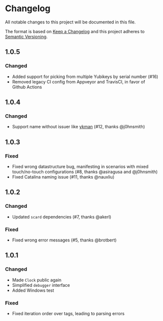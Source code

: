 # Changelog

All notable changes to this project will be documented in this file.

The format is based on [Keep a Changelog](http://keepachangelog.com/en/1.0.0/)
and this project adheres to [Semantic Versioning](http://semver.org/spec/v2.0.0.html).

## 1.0.5

### Changed

- Added support for picking from multiple Yubikeys by serial number (#16)
- Removed legacy CI config from Appveyor and TravisCI, in favor of Github Actions

## 1.0.4

### Changed

- Support name without issuer like [ykman](https://support.yubico.com/support/solutions/articles/15000012643-yubikey-manager-cli-ykman-user-manual) (#12, thanks @j0hnsmith)

## 1.0.3

### Fixed

- Fixed wrong datastructure bug, manifesting in scenarios with mixed touch/no-touch configurations (#8, thanks @asiragusa and @j0hnsmith)
- Fixed Catalina naming issue (#11, thanks @nauxliu)

## 1.0.2

### Changed

- Updated `scard` dependencies (#7, thanks @akerl)

### Fixed

- Fixed wrong error messages (#5, thanks @brotbert)

## 1.0.1

### Changed

- Made `Clock` public again
- Simplified `debugger` interface
- Added Windows test

### Fixed

- Fixed iteration order over tags, leading to parsing errors
